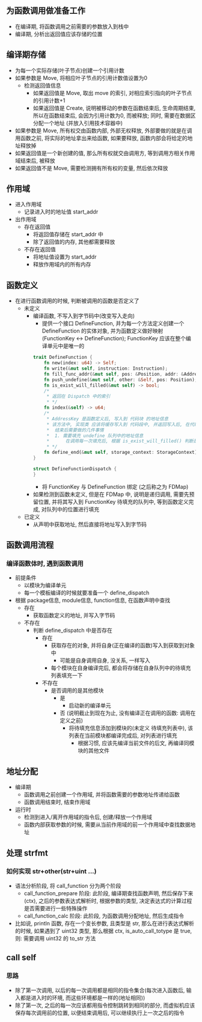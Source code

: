 ## 为函数调用做准备工作
- 在编译期, 将函数调用之前需要的参数放入到栈中
- 编译期, 分析出返回值应该存储的位置

## 编译期存储
- 为每一个实际存储(叶子节点)创建一个引用计数
- 如果参数是 Move, 将相应叶子节点的引用计数值设置为0
	- 检测返回值信息
		- 如果返回值是 Move, 取出 move 的索引, 对相应索引指向的叶子节点的引用计数+1
		- 如果返回值是 Create, 说明被移动的参数在函数结束后, 生命周期结束, 所以在函数结束后, 会因为引用计数为0, 而被释放; 同时, 需要在数据区分配一个地址 (并放入引用技术容器中)
- 如果参数是 Move, 所有权交由函数内部, 外部无权释放, 外部要做的就是在调用函数之前, 将实际的地址拿出来给函数, 如果要释放, 函数内部会将给定的地址释放掉
- 如果返回值是一个新创建的值, 那么所有权就交由调用方, 等到调用方相关作用域结束后, 被释放
- 如果返回值不是 Move, 需要检测拥有所有权的变量, 然后依次释放

## 作用域
- 进入作用域
	- 记录进入时的地址值 start_addr
- 出作用域
	- 存在返回值
		- 将返回值存储在 start_addr 中
		- 除了返回值的内存, 其他都需要释放
	- 不存在返回值
		- 将地址值设置为 start_addr
		- 释放作用域内的所有内存

## 函数定义
- 在进行函数调用的时候, 判断被调用的函数是否定义了
	- 未定义
		- 编译函数, 不写入到字节码中(改变写入走向)
			- 提供一个接口 DefineFunction, 并为每一个方法定义创建一个 DefineFunction 的实体对象, 并为函数定义做好映射 (FunctionKey <-> DefineFunction); FunctionKey 应该在整个编译单元中是唯一的
			```rust
			trait DefineFunction {
				fn new(index: u64) -> Self;
				fn write(&mut self, instruction: Instruction);
				fn fill_func_addr(&mut self, pos: &Position, addr: &AddressKey);
				fn push_undefine(&mut self, other: &Self, pos: Position);
				fn is_exist_will_filled(&mut self) -> bool;
				/*
				 * 返回在 Dispatch 中的索引
				 * */
				fn index(&self) -> u64;
				/*
				 * AddressKey 是函数定义后, 写入到 代码块 的地址信息
				 * 该方法中, 实现类 应该将缓存写入到 代码段中, 并返回写入后, 在代码段中的位置信息
				 * 	结束后需要做的几件事情
				 *  1. 需要填充 undefine 队列中的地址信息
				 *  	在调用每一次填充后, 根据 is_exist_will_filled() 判断是否存在待填充的函数定义, 如果不存在, 将 index() 的返回值添加到 待移除队列中, 然后将其返回, 提供给 Dispatch 进行管理
				 * */
				fn define_end(&mut self, storage_context: StorageContext) -> (AddressKey, Vec<u64>);
			}

			struct DefineFunctionDispatch {
			}
			```
			- 将 FunctionKey 与 DefineFunction 绑定 (之后称之为 FDMap)
		- 如果检测到函数未定义, 但是在 FDMap 中, 说明是递归调用, 需要先预留位置, 并将其写入到 FunctionKey 待填充的队列中, 等到函数定义完成, 对队列中的位置进行填充
	- 已定义
		- 从声明中获取地址, 然后直接将地址写入到字节码

## 函数调用流程
### 编译函数体时, 遇到函数调用
- 前提条件
	- 以模块为编译单元
	- 每一个模板编译的时候就要准备一个 define_dispatch
- 根据 package信息, module信息, function信息, 在函数声明中查找
	- 存在
		- 获取函数定义的地址, 并写入字节码
	- 不存在
		- 判断 define_dispatch 中是否存在
			- 存在
				- 获取存在的对象, 并将自身(正在编译的函数)写入到获取到对象中
					- 可能是自身调用自身, 没关系, 一样写入
				- 每个模块在自身编译完后, 都会将存储在自身队列中的待填充列表填充一下
			- 不存在
				- 是否调用的是其他模块
					- 是
						- 启动新的编译单元
					- 否 (说明截止到现在为止, 没有编译正在调用的函数: 调用在定义之前)
						- 将待填充信息添加到模块的(未定义 待填充列表中), 该列表在当前模块都编译完成后, 对列表进行填充
							- 根据习惯, 应该先编译当前文件的后文, 再编译同模块的其他文件

## 地址分配
- 编译期
	- 函数调用之前创建一个作用域, 并将函数需要的参数地址传递给函数
	- 函数调用结束时, 结束作用域
- 运行时
	- 检测到进入/离开作用域的指令后, 创建/释放一个作用域
	- 函数内部获取参数的时候, 需要从当前作用域的前一个作用域中查找数据地址
	
## 处理 strfmt
### 如何实现 str+other(str+uint ...)
- 语法分析阶段, 将 call_function 分为两个阶段
	- call_function_prepare 阶段: 此阶段, 编译期查找函数声明, 然后保存下来(ctx), 之后的参数表达式解析时, 根据参数的类型, 决定表达式的计算过程是否需要进行一些特殊操作
	- call_function_calc 阶段: 此阶段, 为函数调用分配地址, 然后生成指令
- 比如说, println 函数, 存在一个变长参数, 且类型是 str, 那么在进行表达式解析的时候, 如果遇到了 uint32 类型, 那么根据 ctx, is_auto_call_totype 是 true, 则: 需要调用 uint32 的 to_str 方法

## call self
### 思路
- 除了第一次调用, 以后的每一次调用都是相同的指令集合(每次进入函数后, 输入都是进入时的环境, 而这些环境都是一样的(地址相同))
- 除了第一次, 之后的每一次应该都用指令控制跳转到相同的部分, 而虚拟机应该保存每次调用前的位置, 以便结束调用后, 可以继续执行上一次之后的指令

